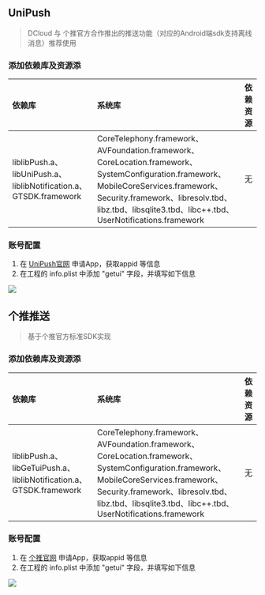 ## UniPush 
> DCloud 与 个推官方合作推出的推送功能（对应的Android端sdk支持离线消息）推荐使用

### 添加依赖库及资源添

|依赖库|系统库|依赖资源|
|:--|:--|:--|
|liblibPush.a、libUniPush.a、liblibNotification.a、GTSDK.framework|CoreTelephony.framework、AVFoundation.framework、CoreLocation.framework、SystemConfiguration.framework、MobileCoreServices.framework、Security.framework、libresolv.tbd、libz.tbd、libsqlite3.tbd、libc++.tbd、UserNotifications.framework|无|

### 账号配置

1. 在 [UniPush官网](https://dev.dcloud.net.cn/uni/push) 申请App，获取appid 等信息
2. 在工程的 info.plist 中添加 "getui" 字段，并填写如下信息

![](https://img-cdn-tc.dcloud.net.cnuploads/article/20181213/4688577602fe1429ecfa585eaca0c31b.png)

## 个推推送
> 基于个推官方标准SDK实现

### 添加依赖库及资源添

|依赖库|系统库|依赖资源|
|:--|:--|:--|
|liblibPush.a、libGeTuiPush.a、liblibNotification.a、GTSDK.framework|CoreTelephony.framework、AVFoundation.framework、CoreLocation.framework、SystemConfiguration.framework、MobileCoreServices.framework、Security.framework、libresolv.tbd、libz.tbd、libsqlite3.tbd、libc++.tbd、UserNotifications.framework|无|

### 账号配置

1. 在 [个推官网](https://dev.getui.com/) 申请App，获取appid 等信息
2. 在工程的 info.plist 中添加 "getui" 字段，并填写如下信息

![](https://img-cdn-tc.dcloud.net.cnuploads/article/20181213/4688577602fe1429ecfa585eaca0c31b.png)